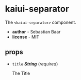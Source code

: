 # kaiui-separator 

The `<kaiui-separator>` component. 

- **author** - Sebastian Baar 
- **license** - MIT 

## props 

- `title` ***String*** (*required*) 

  The Title 

